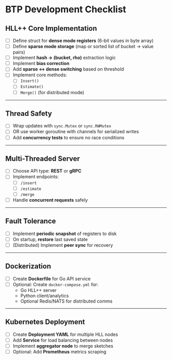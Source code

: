 # **BTP Development Checklist**

## **HLL++ Core Implementation**
- [ ] Define struct for **dense mode registers** (6-bit values in byte array)
- [ ] Define **sparse mode storage** (map or sorted list of bucket → value pairs)
- [ ] Implement **hash → (bucket, rho)** extraction logic
- [ ] Implement **bias correction**
- [ ] Add **sparse ↔ dense switching** based on threshold
- [ ] Implement core methods:
  - [ ] `Insert()`
  - [ ] `Estimate()`
  - [ ] `Merge()` (for distributed mode)

---

## **Thread Safety**
- [ ] Wrap updates with `sync.Mutex` or `sync.RWMutex`
- [ ] OR use worker goroutine with channels for serialized writes
- [ ] Add **concurrency tests** to ensure no race conditions

---

## **Multi-Threaded Server**
- [ ] Choose API type: **REST** or **gRPC**
- [ ] Implement endpoints:
  - [ ] `/insert`
  - [ ] `/estimate`
  - [ ] `/merge`
- [ ] Handle **concurrent requests** safely

---

## **Fault Tolerance**
- [ ] Implement **periodic snapshot** of registers to disk
- [ ] On startup, **restore** last saved state
- [ ] (Distributed) Implement **peer sync** for recovery

---

## **Dockerization**
- [ ] Create **Dockerfile** for Go API service
- [ ] Optional: Create `docker-compose.yml` for:
  - Go HLL++ server
  - Python client/analytics
  - Optional Redis/NATS for distributed comms

---

## **Kubernetes Deployment**
- [ ] Create **Deployment YAML** for multiple HLL nodes
- [ ] Add **Service** for load balancing between nodes
- [ ] Implement **aggregator node** to merge sketches
- [ ] Optional: Add **Prometheus** metrics scraping
